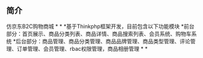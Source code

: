 ﻿## 简介


仿京东B2C购物商城
*
*
*基于Thinkphp框架开发，目前包含以下功能模块
*前台部分：首页展示、商品分类列表、商品详情、商品搜索列表、会员系统、购物车系统
*后台部分：商品管理、商品分类管理、商品品牌管理、商品类型管理、评论管理、订单管理、会员管理、rbac权限管理，商品相册管理
*
*